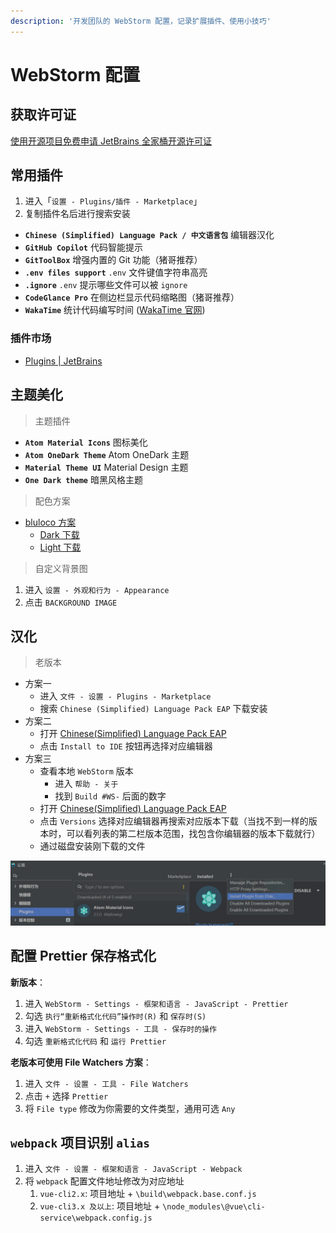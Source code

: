 ```yaml
---
description: '开发团队的 WebStorm 配置，记录扩展插件、使用小技巧'
---
```


# WebStorm 配置

## 获取许可证

[使用开源项目免费申请 JetBrains 全家桶开源许可证](https://www.jetbrains.com/shop/eform/opensource)

## 常用插件

1. 进入「`设置 - Plugins/插件 - Marketplace`」
2. 复制插件名后进行搜索安装

- **`Chinese ​(Simplified)​ Language Pack / 中文语言包`** 编辑器汉化
- **`GitHub Copilot`** 代码智能提示
- **`GitToolBox`** 增强内置的 Git 功能（猪哥推荐）
- **`.env files support`** `.env` 文件键值字符串高亮
- **`.ignore`** `.env` 提示哪些文件可以被 `ignore`
- **`CodeGlance Pro`** 在侧边栏显示代码缩略图（猪哥推荐）
- **`WakaTime`** 统计代码编写时间 ([WakaTime 官网](https://wakatime.com/dashboard))

### 插件市场

- [Plugins | JetBrains](https://plugins.jetbrains.com/)

## 主题美化

> 主题插件

- **`Atom Material Icons`** 图标美化
- **`Atom OneDark Theme`** Atom OneDark 主题
- **`Material Theme UI`** Material Design 主题
- **`One Dark theme`** 暗黑风格主题

> 配色方案

- [bluloco 方案](https://github.com/uloco/webstorm-bluloco-scheme)
  - [Dark 下载](https://cdn.jsdelivr.net/gh/uloco/webstorm-bluloco-scheme/Bluloco%20Dark.icls)
  - [Light 下载](https://cdn.jsdelivr.net/gh/uloco/webstorm-bluloco-scheme/Bluloco%20Light.icls)

> 自定义背景图

1. 进入 `设置 - 外观和行为 - Appearance`
2. 点击 `BACKGROUND IMAGE`

## 汉化

> 老版本

- 方案一
  - 进入 `文件 - 设置 - Plugins - Marketplace`
  - 搜索 `Chinese ​(Simplified)​ Language Pack EAP` 下载安装
- 方案二
  - 打开 [Chinese ​(Simplified)​ Language Pack EAP](https://plugins.jetbrains.com/plugin/13710-chinese-simplified-language-pack-eap)
  - 点击 `Install to IDE` 按钮再选择对应编辑器
- 方案三
  - 查看本地 `WebStorm` 版本
    - 进入 `帮助 - 关于`
    - 找到 `Build #WS-` 后面的数字
  - 打开 [Chinese ​(Simplified)​ Language Pack EAP](https://plugins.jetbrains.com/plugin/13710-chinese-simplified-language-pack-eap)
  - 点击 `Versions` 选择对应编辑器再搜索对应版本下载（当找不到一样的版本时，可以看列表的第二栏版本范围，找包含你编辑器的版本下载就行）
  - 通过磁盘安装刚下载的文件

![磁盘安装](./images/instasll.jpg)

## 配置 Prettier 保存格式化

**新版本**：

1. 进入 `WebStorm - Settings - 框架和语言 - JavaScript - Prettier`
2. 勾选 `执行“重新格式化代码”操作时(R)` 和 `保存时(S)`
3. 进入 `WebStorm - Settings - 工具 - 保存时的操作`
4. 勾选 `重新格式化代码` 和 `运行 Prettier`

**老版本可使用 File Watchers 方案**：

1. 进入 `文件 - 设置 - 工具 - File Watchers`
2. 点击 `+` 选择 `Prettier`
3. 将 `File type` 修改为你需要的文件类型，通用可选 `Any`

## `webpack` 项目识别 `alias`

1. 进入 `文件 - 设置 - 框架和语言 - JavaScript - Webpack`
2. 将 `webpack` 配置文件地址修改为对应地址
   1. `vue-cli2.x`: 项目地址 + `\build\webpack.base.conf.js`
   2. `vue-cli3.x 及以上`: 项目地址 + `\node_modules\@vue\cli-service\webpack.config.js`
